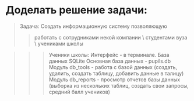 # Доделать решение задачи:     
       
>Задача: Создать информационную систему позволяющую      
>>работать с сотрудниками некой компании \ студентами вуза \ учениками школы      

>>> Ученики школы:
Интерфейс - в терминале.
База данных SQLite
Основная база данных - pupils.db 
Модуль db_tools - работа с базой данных (создать, удалить, создать таблицу, добавить данные в талицу)
Модуль db_reports - просмотр отчетов базы данных (выборка из нескольких таблиц, создать свои запросы, средний балл учеников)


